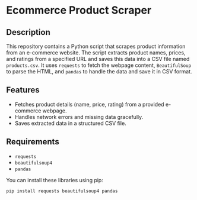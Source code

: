 # Ecommerce Product Scraper

## Description

This repository contains a Python script that scrapes product information from an e-commerce website. The script extracts product names, prices, and ratings from a specified URL and saves this data into a CSV file named `products.csv`. It uses `requests` to fetch the webpage content, `BeautifulSoup` to parse the HTML, and `pandas` to handle the data and save it in CSV format.

## Features

- Fetches product details (name, price, rating) from a provided e-commerce webpage.
- Handles network errors and missing data gracefully.
- Saves extracted data in a structured CSV file.

## Requirements

- `requests`
- `beautifulsoup4`
- `pandas`

You can install these libraries using pip:

```bash
pip install requests beautifulsoup4 pandas
